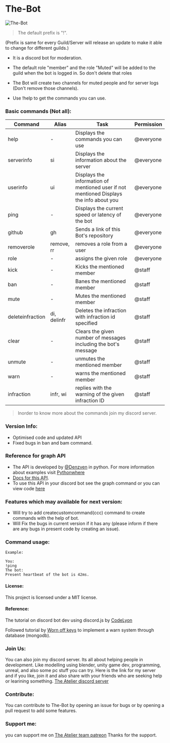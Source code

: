 # The-Bot
![The-Bot]("https://github.com/Chandra-sekhar-pilla/The-Bot-v2.0.0/tree/main/resouces/the-bot_logo_for_github.png")

> The default prefix is "!".

(Prefix is same for every Guild/Server will release an update to make it able to change for different guilds.)

* It is a discord bot for moderation.

* The default role "member" and the role "Muted" will be added to the guild when the bot is logged in. So don't delete that roles

* The Bot will create two channels for muted people and for server logs (Don't remove those channels).

* Use !help to get the commands you can use.

### Basic commands (Not all):

Command 	|  	Alias	|    Task    | Permission
---------- 	|  	-----	|    ----    | ----------
help		| -	| Displays the commands you can use | @everyone
serverinfo	| si | Displays the information about the server | @everyone
userinfo	| ui | Displays the information of mentioned user if not mentioned Displays the info about you | @everyone
ping 		| - | Displays the current speed or latency of the bot | @everyone
github 		| gh | Sends a link of this Bot's repository | @everyone
removerole 	| remove, rr | removes a role from a user | @everyone
role 		| - | assigns the given role 		| @everyone
kick 		| - | Kicks the mentioned member 	| @staff
ban 		| - | Banes the mentioned member 	| @staff
mute 		| - | Mutes the mentioned member 	| @staff
deleteinfraction | di, delinfr | Deletes the infraction with infraction id specified |  @staff
clear 		| - | Clears the given number of messages including the bot's message | @staff
unmute 		| - | unmutes the mentioned member 	| @staff
warn 		| - | warns the mentioned member 	| @staff
infraction 	| infr, wi | replies with the warning of the given infraction ID | @staff

> Inorder to know more about the commands join my discord server.

### Version Info:
* Optimised code and updated API
* Fixed bugs in ban and bam command.

### Reference for graph API
* The API is developed by [@Denzven](https://github.com/denzven) in python. For more information about examples visit [Pythonwhere](https://denzven.pythonanywhere.com/) 
* [Docs for this API](https://denzven.github.io/Denzven-Graphing-Api/).
* To use this API in your discord bot see the graph command or you can view code [here](https://denzven.github.io/Denzven-Graphing-Api-Bot
)

### Features which may available for next version:
* Will try to add createcustomcommand(ccc) command to create commands with the help of bot.
* Will Fix the bugs in current version if it has any (please inform if there are any bugs in present code by creating an issue).

### Command usage:
```
Example:

You:
!ping
The bot:
Present heartbeat of the bot is 42ms.
```
#### License:

This project is licensed under a MIT license.

#### Reference:
The tutorial on discord bot dev using discord.js by 
[CodeLyon](https://youtube.com/playlist?list=PLbbLC0BLaGjpyzN1rg-gK4dUqbn8eJQq4)

Followed tutorial by [Worn off keys](https://youtu.be/mHKbU8nOW58) to implement a warn system through database (mongodb).

### Join Us:
You can also join my discord server. Its all about helping people in development. Like modelling using blender, unity game dev, programming, unreal, and also some pc stuff you can try. Here is the link for my server and if you like, join it and also share with your friends who are seeking help or learining something.
[The Atelier discord server](https://discord.gg/6Mcy5NpSpH)

### Contribute:
You can contribute to The-Bot by opening an issue for bugs or by opening a pull request to add some features. 

### Support me:
you can support me on [The Atelier team patreon](https://www.patreon.com/the_Atelier)
Thanks for the support.
